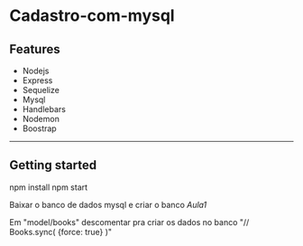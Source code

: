 # Cadastro-com-mysql

## Features

- Nodejs
- Express
- Sequelize
- Mysql
- Handlebars
- Nodemon
- Boostrap

<hr />

## Getting started

npm install
npm start

Baixar o banco de dados mysql e criar o banco *Aula1*

Em "model/books"  descomentar pra criar os dados no banco "// Books.sync( {force: true} )"


